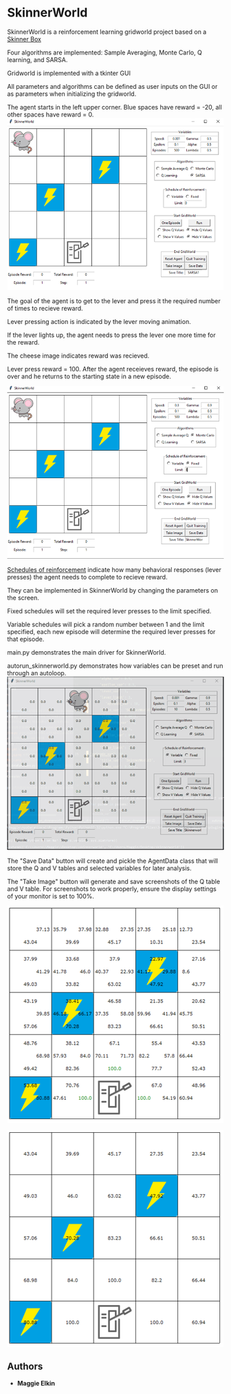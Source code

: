 # SkinnerWorld

SkinnerWorld is a reinforcement learning gridworld project based on a [Skinner Box](https://www.verywellmind.com/what-is-a-skinner-box-2795875)

Four algorithms are implemented: Sample Averaging, Monte Carlo, Q learning, and SARSA.

Gridworld is implemented with a tkinter GUI

All parameters and algorithms can be defined as user inputs on the GUI or as parameters when initializing the gridworld.


The agent starts in the left upper corner. Blue spaces have reward = -20, all other spaces have reward = 0.
![SkinnerWorld GUI](demo/gui.PNG)


The goal of the agent is to get to the lever and press it the required number of times to recieve reward. 

Lever pressing action is indicated by the lever moving animation. 

If the lever lights up, the agent needs to press the lever one more time for the reward. 

The cheese image indicates reward was recieved. 

Lever press reward = 100. After the agent receieves reward, the episode is over and he returns to the starting state in a new episode.

![SkinnerWorld Demo](demo/skinnerworld_simple.gif)

[Schedules of reinforcement](https://www.verywellmind.com/what-is-a-schedule-of-reinforcement-2794864) indicate how many behavioral responses (lever presses) the agent needs to complete to recieve reward. 

They can be implemented in SkinnerWorld by changing the parameters on the screen.

Fixed schedules will set the required lever presses to the limit specified. 

Variable schedules will pick a random number between 1 and the limit specified, each new episode will determine the required lever presses for that episode.


main.py demonstrates the main driver for SkinnerWorld.

autorun_skinnerworld.py demonstrates how variables can be preset and run through an autoloop. 
![AutoRun SkinnerWorld Demo](demo/skinnerworld_fast.gif)

The "Save Data" button will create and pickle the AgentData class that will store the Q and V tables and selected variables for later analysis.

The "Take Image" button will generate and save screenshots of the Q table and V table. For screenshots to work properly, ensure the display settings of your monitor is set to 100%.


![SkinnerWorld Q Table](demo/q_table.png)

![SkinnerWorld V Table](demo/v_table.png)


## Authors

* **Maggie Elkin** 



